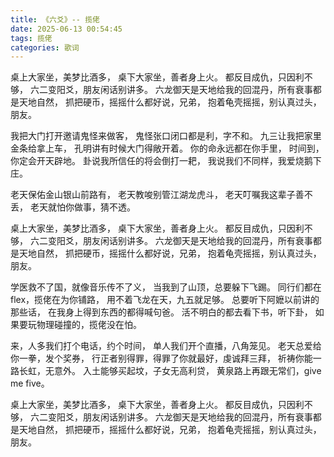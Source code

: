 ```yaml
---
title: 《六爻》-- 揽佬
date: 2025-06-13 00:54:45
tags: 揽佬
categories: 歌词
---
```


桌上大家坐，美梦比酒多，
桌下大家坐，善者身上火。
都反目成仇，只因利不够，
六二变阳爻，朋友闲话别讲多。
六龙御天是天地给我的回混丹，所有衰事都是天地自然，
抓把硬币，摇摇什么都好说，兄弟，
抱着龟壳摇摇，别认真过头，朋友。


我把大门打开邀请鬼怪来做客，
鬼怪张口闭口都是利，字不和。
九三让我把家里金条给拿上车，
孔明讲有时候大门得敞开着。
你的命永远都在你手里，
时间到，你定会开天辟地。
卦说我所信任的将会倒打一耙，
我说我们不同样，我爱烧鹅下庄。


老天保佑金山银山前路有，
老天教唆别管江湖龙虎斗，
老天叮嘱我这辈子善不丢，
老天就怕你做事，猜不透。


桌上大家坐，美梦比酒多，
桌下大家坐，善者身上火。
都反目成仇，只因利不够，
六二变阳爻，朋友闲话别讲多。
六龙御天是天地给我的回混丹，所有衰事都是天地自然，
抓把硬币，摇摇什么都好说，兄弟，
抱着龟壳摇摇，别认真过头，朋友。


学医救不了国，就像音乐传不了义，
当我到了山顶，总要躲下飞踢。
同行们都在flex，揽佬在为你铺路，
用不着飞龙在天，九五就足够。
总要听下阿嬷以前讲的那些话，
在我身上得到东西的都得喊句爸。
活不明白的都去看下书，听下卦，
如果要玩物理碰撞的，揽佬没在怕。


来，人多我们打个电话，约个时间，
单人我们开个直播，八角笼见。
老天总爱给你一拳，发个奖券，
行正者别得罪，得罪了你就最好，虔诚拜三拜，
祈祷你能一路长虹，无意外。
入土能够买起坟，子女无高利贷，
黄泉路上再跟无常们，give me five。

    
桌上大家坐，美梦比酒多，
桌下大家坐，善者身上火。
都反目成仇，只因利不够，
六二变阳爻，朋友闲话别讲多。
六龙御天是天地给我的回混丹，所有衰事都是天地自然，
抓把硬币，摇摇什么都好说，兄弟，
抱着龟壳摇摇，别认真过头，朋友。